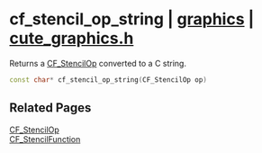 # cf_stencil_op_string | [graphics](https://github.com/RandyGaul/cute_framework/blob/master/docs/graphics/README.md) | [cute_graphics.h](https://github.com/RandyGaul/cute_framework/blob/master/include/cute_graphics.h)

Returns a [CF_StencilOp](https://github.com/RandyGaul/cute_framework/blob/master/docs/graphics/cf_stencilop.md) converted to a C string.

```cpp
const char* cf_stencil_op_string(CF_StencilOp op)
```

## Related Pages

[CF_StencilOp](https://github.com/RandyGaul/cute_framework/blob/master/docs/graphics/cf_stencilop.md)  
[CF_StencilFunction](https://github.com/RandyGaul/cute_framework/blob/master/docs/graphics/cf_stencilfunction.md)  
